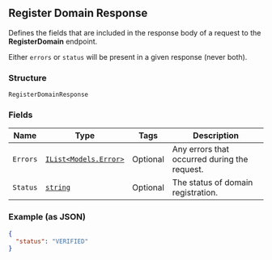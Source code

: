 ## Register Domain Response

Defines the fields that are included in the response body of
a request to the __RegisterDomain__ endpoint.

Either `errors` or `status` will be present in a given response (never both).

### Structure

`RegisterDomainResponse`

### Fields

| Name | Type | Tags | Description |
|  --- | --- | --- | --- |
| `Errors` | [`IList<Models.Error>`](/doc/models/error.md) | Optional | Any errors that occurred during the request. |
| `Status` | [`string`](/doc/models/register-domain-response-status.md) | Optional | The status of domain registration. |

### Example (as JSON)

```json
{
  "status": "VERIFIED"
}
```

